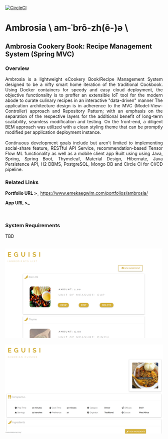 [![CircleCI](https://circleci.com/gh/emeraldemperaur/ambrosia.svg?style=svg)](https://circleci.com/gh/emeraldemperaur/ambrosia)

# Ambrosia \ am-ˈbrō-zh(ē-)ə \
## Ambrosia Cookery Book: Recipe Management System (Spring MVC)


### Overview
<p align="justify">
Ambrosia is a lightweight eCookery Book/Recipe Management System designed to be a nifty smart home iteration of the traditional Cookbook.
Using Docker containers for speedy and easy cloud deployment, the objective functionality is to proffer an extensible IoT tool for the modern abode to curate culinary recipes in an interactive "data-driven" manner
The application architecture design is in adherence to the MVC (Model-View-Controller) approach and Repository Pattern; with an emphasis on the separation of the respective layers for the additional benefit of long-term scalability, seamless modification and testing.
On the front-end, a diligent BEM approach was utilized with a clean styling theme that can be promptly modified per application deployment instance.   
<br><br>
Continuous development goals include but aren't limited to implementing social-share feature, RESTful API Service, recommendation-based Tensor Flow ML functionality as well as a mobile client app
Built using using Java, Spring, Spring Boot, Thymeleaf, Material Design, Hibernate, Java Persistence API, H2 DBMS, PostgreSQL, Mongo DB and Circle CI for CI/CD pipeline. 
  </p>


### Related Links

**Portfolio URL >_** https://www.emekaegwim.com/portfolios/ambrosia/

**App URL >_** 

&nbsp;
### System Requirements
TBD

&nbsp;
![alt text](ambrosiscreenshotdemo1.png)
&nbsp;
![alt text](ambrosiscreenshotdemo2.png)
